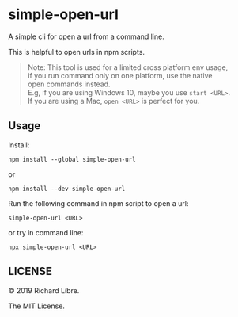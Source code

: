 # simple-open-url

A simple cli for open a url from a command line.

This is helpful to open urls in npm scripts.

> Note:
> This tool is used for a limited cross platform env usage,  
> if you run command only on one platform, use the native  
> open commands instead.  
> E.g, if you are using Windows 10, maybe you use `start <URL>`.  
> If you are using a Mac, `open <URL>` is perfect for you. 

## Usage

Install:

```
npm install --global simple-open-url
```

or

```
npm install --dev simple-open-url
```

Run the following command in npm script to open a url:

```
simple-open-url <URL>
```

or try in command line:

```
npx simple-open-url <URL>
```

## LICENSE

© 2019 Richard Libre. 

The MIT License.
